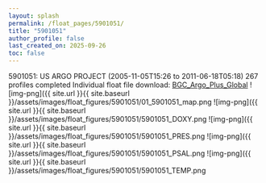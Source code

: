 ```yaml
---
layout: splash
permalink: /float_pages/5901051/
title: "5901051"
author_profile: false
last_created_on: 2025-09-26
toc: false
---
```

 
5901051: US ARGO PROJECT (2005-11-05T15:26 to 2011-06-18T05:18)
267 profiles completed
Individual float file download: [BGC_Argo_Plus_Global](https://ftp.soest.hawaii.edu/bgc_argo_plus/Individual_Floats/outliers_removed/5901051_Sprof_processed.nc)
![img-png]({{ site.url }}{{ site.baseurl }}/assets/images/float_figures/5901051/01_5901051_map.png
![img-png]({{ site.url }}{{ site.baseurl }}/assets/images/float_figures/5901051/5901051_DOXY.png
![img-png]({{ site.url }}{{ site.baseurl }}/assets/images/float_figures/5901051/5901051_PRES.png
![img-png]({{ site.url }}{{ site.baseurl }}/assets/images/float_figures/5901051/5901051_PSAL.png
![img-png]({{ site.url }}{{ site.baseurl }}/assets/images/float_figures/5901051/5901051_TEMP.png
